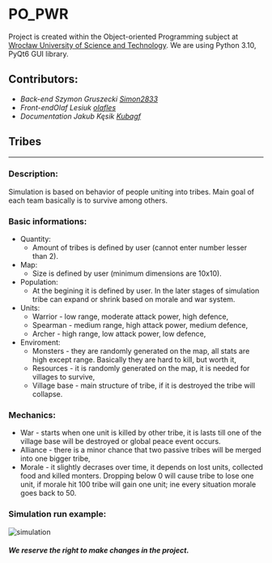 # PO_PWR
Project is created within the Object-oriented Programming subject at [Wrocław University of Science and Technology](https://pwr.edu.pl/).
We are using Python 3.10, PyQt6 GUI library.
## Contributors:
- *Back-end Szymon Gruszecki [Simon2833](https://github.com/Simon2833)*
- *Front-endOlaf Lesiuk [olafles](https://github.com/olafles)*
- *Documentation Jakub Kęsik [Kubagf](https://github.com/Kubagf)*
## Tribes
---
### Description:
Simulation is based on behavior of people uniting into tribes. Main goal of each team basically is to survive among others.
### Basic informations:
- Quantity:
     - Amount of tribes is defined by user (cannot enter number lesser than 2).
- Map:
    - Size is defined by user (minimum dimensions are 10x10).
- Population:
    - At the begining it is defined by user. In the later stages of simulation tribe can expand or shrink based on morale and war system.
- Units:
    - Warrior - low range, moderate attack power, high defence,
    - Spearman - medium range, high attack power, medium defence,
    - Archer - high range, low attack power, low defence,
- Enviroment:
    - Monsters - they are randomly generated on the map, all stats are high except range. Basically they are hard to kill, but worth it,
    - Resources - it is randomly generated on the map, it is needed for villages to survive,
    - Village base - main structure of tribe, if it is destroyed the tribe will collapse.
### Mechanics:
- War - starts when one unit is killed by other tribe, it is lasts till one of the village base will be destroyed or global peace event occurs.
- Alliance - there is a minor chance that two passive tribes will be merged into one bigger tribe,
- Morale - it slightly decrases over time, it depends on lost units, collected food and killed monters. Dropping below 0 will cause tribe to lose one unit, if morale hit 100 tribe will gain one unit; ine every situation morale goes back to 50.
### Simulation run example:
![simulation](/documentation/simulation.gif)

##### *We reserve the right to make changes in the project.*
